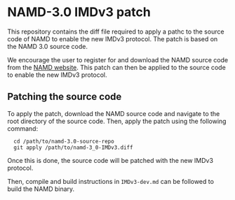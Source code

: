 # NAMD-3.0 IMDv3 patch

This repository contains the diff file required to apply a pathc to the source code of NAMD to enable the new IMDv3 protocol. The patch is based on the NAMD 3.0 source code.

We encourage the user to register for and download the NAMD source code from the [NAMD website](http://www.ks.uiuc.edu/Research/namd/). This patch can then be applied to the source code to enable the new IMDv3 protocol.

## Patching the source code

To apply the patch, download the NAMD source code and navigate to the root directory of the source code. Then, apply the patch using the following command:

```
  cd /path/to/namd-3.0-source-repo
  git apply /path/to/namd-3_0-IMDv3.diff
```

Once this is done, the source code will be patched with the new IMDv3 protocol.

Then, compile and build instructions in `IMDv3-dev.md` can be followed to build the NAMD binary.